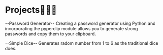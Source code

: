 # Projects👩🏻‍💻

--Password Generator--
Creating a password generator using Python and incorporating the pyperclip module allows you to generate strong passwords and copy them to your clipboard.

--Simple Dice--
Generates radom number from 1 to 6 as the traditional dice does.







